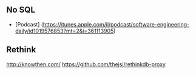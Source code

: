 ## No SQL
* [Podcast] (https://itunes.apple.com/il/podcast/software-engineering-daily/id1019576853?mt=2&i=361113905)

## Rethink
http://knowthen.com/
https://github.com/thejsj/rethinkdb-proxy